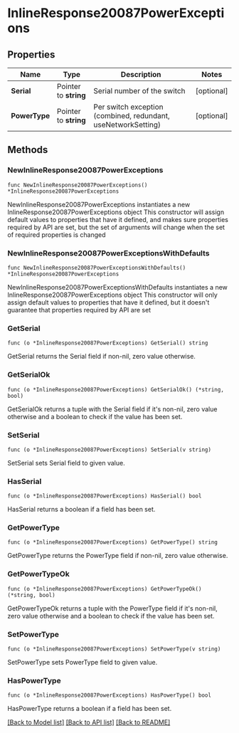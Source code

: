 # InlineResponse20087PowerExceptions

## Properties

Name | Type | Description | Notes
------------ | ------------- | ------------- | -------------
**Serial** | Pointer to **string** | Serial number of the switch | [optional] 
**PowerType** | Pointer to **string** | Per switch exception (combined, redundant, useNetworkSetting) | [optional] 

## Methods

### NewInlineResponse20087PowerExceptions

`func NewInlineResponse20087PowerExceptions() *InlineResponse20087PowerExceptions`

NewInlineResponse20087PowerExceptions instantiates a new InlineResponse20087PowerExceptions object
This constructor will assign default values to properties that have it defined,
and makes sure properties required by API are set, but the set of arguments
will change when the set of required properties is changed

### NewInlineResponse20087PowerExceptionsWithDefaults

`func NewInlineResponse20087PowerExceptionsWithDefaults() *InlineResponse20087PowerExceptions`

NewInlineResponse20087PowerExceptionsWithDefaults instantiates a new InlineResponse20087PowerExceptions object
This constructor will only assign default values to properties that have it defined,
but it doesn't guarantee that properties required by API are set

### GetSerial

`func (o *InlineResponse20087PowerExceptions) GetSerial() string`

GetSerial returns the Serial field if non-nil, zero value otherwise.

### GetSerialOk

`func (o *InlineResponse20087PowerExceptions) GetSerialOk() (*string, bool)`

GetSerialOk returns a tuple with the Serial field if it's non-nil, zero value otherwise
and a boolean to check if the value has been set.

### SetSerial

`func (o *InlineResponse20087PowerExceptions) SetSerial(v string)`

SetSerial sets Serial field to given value.

### HasSerial

`func (o *InlineResponse20087PowerExceptions) HasSerial() bool`

HasSerial returns a boolean if a field has been set.

### GetPowerType

`func (o *InlineResponse20087PowerExceptions) GetPowerType() string`

GetPowerType returns the PowerType field if non-nil, zero value otherwise.

### GetPowerTypeOk

`func (o *InlineResponse20087PowerExceptions) GetPowerTypeOk() (*string, bool)`

GetPowerTypeOk returns a tuple with the PowerType field if it's non-nil, zero value otherwise
and a boolean to check if the value has been set.

### SetPowerType

`func (o *InlineResponse20087PowerExceptions) SetPowerType(v string)`

SetPowerType sets PowerType field to given value.

### HasPowerType

`func (o *InlineResponse20087PowerExceptions) HasPowerType() bool`

HasPowerType returns a boolean if a field has been set.


[[Back to Model list]](../README.md#documentation-for-models) [[Back to API list]](../README.md#documentation-for-api-endpoints) [[Back to README]](../README.md)


